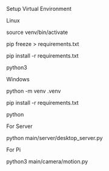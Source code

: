 Setup Virtual Environment

Linux

source venv/bin/activate

pip freeze > requirements.txt

pip install -r requirements.txt

python3

Windows

python -m venv .venv

pip install -r requirements.txt

python

For Server 

python main/server/desktop_server.py

For Pi

python3 main/camera/motion.py
